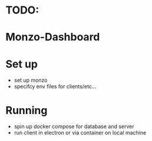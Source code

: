 # TODO:

# Monzo-Dashboard



# Set up
- set up monzo
- specifcy env files for clients/etc...

# Running
- spin up docker compose for database and server
- run client in electron or via container on local machine